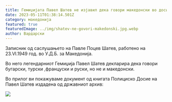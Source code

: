 ```yaml
---
title: Гемиџијата Павел Шатев не изјавил дека говори македонски во досието на УДБА
date: 2023-05-11T01:38:14.501Z
category: македонија
featured: true
featuredImage: ../img/shatev-ne-govori-makedonski.jpg.webp
author: Вардарски
---
```

<!--StartFragment-->

Записник од саслушањето на Павле Поцев Шатев, работено на 23.VI.1949 год. во У.Д.Б. за Македонија.

Во него легендарниот Гемиџија Павел Шатев декларира дека говори бугарски, турски ,француски и руски, но не и македонски.

Во прилог ви покажуваме документ од книгата Полициско Досие на Павел Шатев издадена од државниот архив:

![](../img/pavel_shatev_zapisnik_1949_page-0002.jpg.webp)

<!--EndFragment--